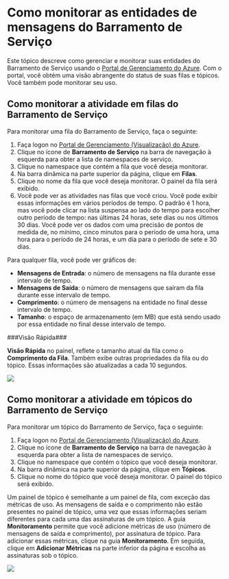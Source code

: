 <properties linkid="service-bus-monitor-messaging-entitites" urlDisplayName="Gerenciador de Tráfego" pageTitle="Monitorar as entidades de mensagens do Barramento de Serviço - Azure" metaKeywords="" description="Saiba como monitorar suas entidades do Barramento de Serviço usando o Portal de Gerenciamento do Azure." metaCanonical="" disqusComments="1" umbracoNaviHide="1" services="service-bus" documentationCenter="" title="Como monitorar as entidades de mensagens do Barramento de Serviço" authors="" solutions="" />


# Como monitorar as entidades de mensagens do Barramento de Serviço

Este tópico descreve como gerenciar e monitorar suas entidades do Barramento de Serviço usando o [Portal de Gerenciamento do Azure](http://manage.windowsazure.com). Com o portal, você obtém uma visão abrangente do status de suas filas e tópicos. Você também pode monitorar seu uso.

## Como monitorar a atividade em filas do Barramento de Serviço

Para monitorar uma fila do Barramento de Serviço, faça o seguinte:

1. Faça logon no [Portal de Gerenciamento (Visualização) do Azure](http://manage.windowsazure.com).
2. Clique no ícone de **Barramento de Serviço** na barra de navegação à esquerda para obter a lista de namespaces de serviço. 
3. Clique no namespace que contém a fila que você deseja monitorar. 
4. Na barra dinâmica na parte superior da página, clique em **Filas**.
5. Clique no nome da fila que você deseja monitorar. O painel da fila será exibido.
6. Você pode ver as atividades nas filas que você criou. Você pode exibir essas informações em vários períodos de tempo. O padrão é 1 hora, mas você pode clicar na lista suspensa ao lado do tempo para escolher outro período de tempo: nas últimas 24 horas, sete dias ou nos últimos 30 dias. Você pode ver os dados com uma precisão de pontos de medida de, no mínimo, cinco minutos para o período de uma hora, uma hora para o período de 24 horas, e um dia para o período de sete e 30 dias. 

Para qualquer fila, você pode ver gráficos de:

- **Mensagens de Entrada**: o número de mensagens na fila durante esse intervalo de tempo.
- **Mensagens de Saída**: o número de mensagens que saíram da fila durante esse intervalo de tempo.
- **Comprimento**: o número de mensagens na entidade no final desse intervalo de tempo.
- **Tamanho**: o espaço de armazenamento (em MB) que está sendo usado por essa entidade no final desse intervalo de tempo.

###Visão Rápida###

**Visão Rápida** no painel, reflete o tamanho atual da fila como o **Comprimento da Fila**. Também exibe outras propriedades da fila ou do tópico. Essas informações são atualizadas a cada 10 segundos.

![][1]

## Como monitorar a atividade em tópicos do Barramento de Serviço

Para monitorar um tópico do Barramento de Serviço, faça o seguinte:

1. Faça logon no [Portal de Gerenciamento (Visualização) do Azure](http://manage.windowsazure.com).
2. Clique no ícone de **Barramento de Serviço** na barra de navegação à esquerda para obter a lista de namespaces de serviço. 
3. Clique no namespace que contém o tópico que você deseja monitorar. 
4. Na barra dinâmica na parte superior da página, clique em **Tópicos**.
5. Clique no nome do tópico que você deseja monitorar. O painel do tópico será exibido.

Um painel de tópico é semelhante a um painel de fila, com exceção das métricas de uso. As mensagens de saída e o comprimento não estão presentes no painel de tópico, uma vez que essas informações seriam diferentes para cada uma das assinaturas de um tópico. A guia **Monitoramento** permite que você adicione métricas de uso (número de mensagens de saída e comprimento), por assinatura de tópico. Para adicionar essas métricas, clique na guia **Monitoramento**. Em seguida, clique em **Adicionar Métricas** na parte inferior da página e escolha as assinaturas sob o tópico.


![][2]

[1]: ./media/service-bus-monitor-message-entities/QueueDashboard.png
[2]: ./media/service-bus-monitor-message-entities/AddMetrics.png

